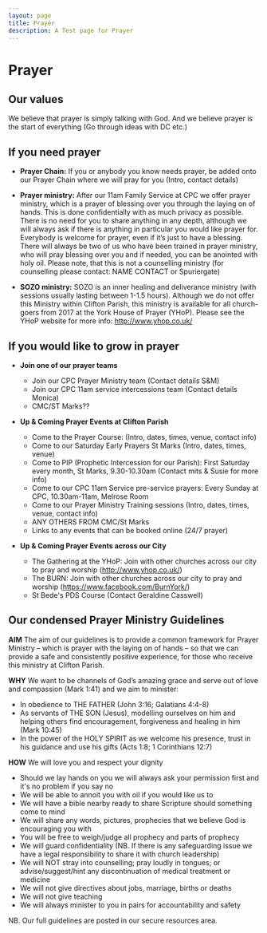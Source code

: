 ```yaml
---
layout: page
title: Prayer
description: A Test page for Prayer
---
```


Prayer
======

Our values
----------

We believe that prayer is simply talking with God. And we believe prayer is the start of everything (Go through ideas with DC etc.)

If you need prayer
------------------

*	**Prayer Chain:** If you or anybody you know needs prayer, be added onto our Prayer Chain where we will pray for you (Intro, contact details)

*	**Prayer ministry:** After our 11am Family Service at CPC we offer prayer ministry, which is a prayer of blessing over you through the laying on of hands. This is done confidentially with as much privacy as possible. There is no need for you to share anything in any depth, although we will always ask if there is anything in particular you would like prayer for. Everybody is welcome for prayer, even if it’s just to have a blessing. There will always be two of us who have been trained in prayer ministry, who will pray blessing over you and if needed, you can be anointed with holy oil. Please note, that this is not a counselling ministry (for counselling please contact: NAME CONTACT or Spuriergate)

*	**SOZO ministry:** SOZO is an inner healing and deliverance ministry (with sessions usually lasting between 1-1.5 hours). Although we do not offer this Ministry within Clifton Parish, this ministry is available for all church-goers from 2017 at the York House of Prayer (YHoP). Please see the YHoP website for more info: <http://www.yhop.co.uk/>

If you would like to grow in prayer
-----------------------------------

+ **Join one of our prayer teams**
  + Join our CPC Prayer Ministry team (Contact details S&M)
  + Join our CPC 11am service intercessions team (Contact details Monica)
  + CMC/ST Marks??

+ **Up & Coming Prayer Events at Clifton Parish**
  + Come to the Prayer Course: (Intro, dates, times, venue, contact info)
  + Come to our Saturday Early Prayers St Marks (Intro, dates, times, venue)
  + Come to PIP (Prophetic Intercession for our Parish): First Saturday every month, St Marks, 9.30-10.30am
    (Contact mits & Susie for more info)  
  + Come to our CPC 11am Service pre-service prayers: Every Sunday at CPC, 10.30am-11am, Melrose Room
  + Come to our Prayer Ministry Training sessions (Intro, dates, times, venue, contact info)
  + ANY OTHERS FROM CMC/St Marks
  + Links to any events that can be booked online (24/7 prayer)

+ **Up & Coming Prayer Events across our City**
  + The Gathering at the YHoP: Join with other churches across our city to pray and worship (<http://www.yhop.co.uk/>)
  + The BURN: Join with other churches across our city to pray and worship (<https://www.facebook.com/BurnYork/>)
  + St Bede's PDS Course (Contact Geraldine Casswell)

  
Our condensed Prayer Ministry Guidelines
------------------------------------------
**AIM** The aim of our guidelines is to provide a common framework for Prayer Ministry – which is prayer with the laying on of hands – so that we can provide a safe and consistently positive experience, for those who receive this ministry at Clifton Parish.
 
**WHY** We want to be channels of God’s amazing grace and serve out of love and compassion (Mark 1:41) and we aim to minister:

+	In obedience to THE FATHER (John 3:16; Galatians 4:4-8)
+	As servants of THE SON (Jesus), modelling ourselves on him and helping others find encouragement, forgiveness and healing in him (Mark 10:45)
+	In the power of the HOLY SPIRIT as we welcome his presence, trust in his guidance and use his gifts (Acts 1:8; 1 Corinthians 12:7)

**HOW** We will love you and respect your dignity

+	Should we lay hands on you we will always ask your permission first and it's no problem if you say no
+	We will be able to annoit you with oil if you would like us to
+	We will have a bible nearby ready to share Scripture should something come to mind
+	We will share any words, pictures, prophecies that we believe God is encouraging you with 
+	You will be free to weigh/judge all prophecy and parts of prophecy
+	We will guard confidentiality (NB. If there is any safeguarding issue we have a legal responsibility to share it with church leadership)
+	We will NOT stray into counselling; pray loudly in tongues; or advise/suggest/hint any discontinuation of medical treatment or medicine
+	We will not give directives about jobs, marriage, births or deaths
+	We will not give teaching 
+   We will always minister to you in pairs for accountability and safety

NB. Our full guidelines are posted in our secure resources area.

